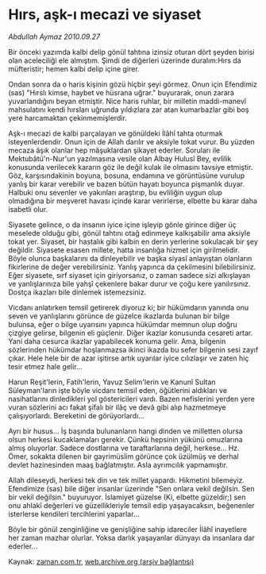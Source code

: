 # Hırs, aşk-ı mecazi ve siyaset

*Abdullah Aymaz 2010.09.27*

<td class="columnist-detail">
<p>Bir önceki yazımda kalbi delip gönül tahtına izinsiz oturan dört şeyden birisi olan aceleciliği ele almıştım. Şimdi de diğerleri üzerinde duralım:Hırs da müfteristir; hemen kalbi delip içine girer.</p>
<p>
<div id="haberMetinDiv">
<p>Ondan sonra da o haris kişinin gözü hiçbir şeyi görmez. Onun için Efendimiz (sas) "Hırslı kimse, haybet ve hüsrana uğrar." buyurarak, onun zarara yuvarlandığını beyan etmiştir. Nice haris ruhlar, bir milletin maddi-manevî mahsulatını kendi hırsları uğrunda yıldızlara zar atan kumarbazlar gibi boş yere harcamaktan çekinmemişlerdir.
<p>Aşk-ı mecazi de kalbi parçalayan ve gönüldeki İlâhî tahta oturmak isteyenlerdendir. Onun için de Allah darılır ve aksiyle tokat vurur. Bu yüzden mecaza âşık olanlar hep mâşuklardan şikayet ederler. Soruları ile Mektubâtü'n-Nur'un yazılmasına vesile olan Albay Hulusî Bey, evlilik konusunda verilecek kararın göz ile değil kulak ile olmasını tavsiye etmiştir. Göz, karşısındakinin boyuna, bosuna, endamına ve görüntüsüne vurulup yanlış bir karar verebilir ve bazen bütün hayatı boyunca pişmanlık duyar. Halbuki onu sevenler ve yakınları araştırıp, bu evliliğin uygun olup olmadığına bir meşveret havası içinde karar verirlerse, elbette bu karar daha isabetli olur.
<p> Siyasete gelince, o da insanın iyice içine işleyip gönle girince diğer üç meselede olduğu gibi, gönül tahtını otağ edinmeye kalkışabilir ama aksiyle tokat yer. Siyaset, bir hastalık gibi kalbin en derin yerlerine sokulacak bir şey değildir. Siyasete esasen millete, hatta insanlığa hizmet için girilmelidir. Böyle olunca başkalarını da dinleyebilir ve başka siyasî anlayıştan olanların fikirlerine de değer verebilirsiniz. Yanlış yapınca da çekilmesini bilebilirsiniz. Eğer siyasete, sırf siyaset için giriyorsanız, o zaman sadece sizi alkışlayan ve yanlışlarınıza bile yahşî çekenlere bakar durur ve çoğu kere yanılırsınız. Dostça ikazları bile dinlemek istemezsiniz.
<p>Vicdanı anlatırken temsil getirerek diyoruz ki; bir hükümdarın yanında onu seven ve yanlışlarını görünce de güzelce ikazlarda bulunan bir bilge bulunsa, eğer o bilge uyarısını yapınca hükümdar memnun olup doğru çizgiye gelirse, bilgenin eli güçlenir. Diğer ikazlar konusunda cesareti artar. Yani daha cesurca ikazlar yapabilecek konuma gelir. Ama, bilgenin sözlerinden hükümdar hoşlanmazsa ikinci ikazda bu sefer bilgenin sesi zayıf çıkar. Hele hele bir de azar işitirse artık uyarılar iyice cılızlaşır ve zaten hiç tesir etmez hale gelir...
<p>Harun Reşit'lerin, Fatih'lerin, Yavuz Selim'lerin ve Kanunî Sultan Süleyman'ların işte böyle vicdanı temsil eden, öğütlerini aldıkları ve nasihatlarını dinledikleri yol göstericileri vardı. Bazen nefislerini yerden yere vuran sözlerini acı fakat şifalı bir ilâç ve devâ gibi alıp hazmetmeye çalışıyorlardı. Bereketini de görüyorlardı...
<p>Ayrı bir husus... İş başında bulunanların hangi dinden ve milletten olursa olsun herkesi kucaklamaları gerekir. Çünkü hepsinin yükünü omuzlarına almış oluyorlar. Sadece dostlarına ve taraftarlarına değil, herkese... Hz. Ömer, sokakta dilenen bir gayrimüslim görünce çok üzülmüş ve derhal devlet hazinesinden maaş bağlatmıştır. Asla ayrımcılık yapmamıştır.
<p>Allah dileseydi, herkesi tek din ve tek millet yapardı. Hikmetini bilemeyiz. Efendimize (sas) bile diğer insanlar üzerinde "Sen onlara vekil değilsin. Sen bir vekil değilsin." buyuruyor. İslamiyet güzelse (Ki, elbette güzeldir;) sen onu ahlakî değerleri ve güzellikleriyle temsil edip yaşayacaksın, beğenenler isterlerse kendileri tercihlerini yaparlar...
<p>Böyle bir gönül zenginliğine ve genişliğine sahip idareciler İlâhî inayetlere her zaman mazhar olurlar. Yoksa darlık yaşayanlar dünyayı da insanlara dar ederler... </p></p></p></p></p></p></p></p></div>
</p>
<a href="http://web.archive.org/web/20101223131855/mailto:/">
</a></td>

Kaynak: [zaman.com.tr](http://zaman.com.tr/yazar.do?yazino=1032441), [web.archive.org (arşiv bağlantısı)](http://web.archive.org/web/20101223131855/http://zaman.com.tr/yazar.do?yazino=1032441)
